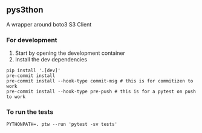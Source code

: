 ## pys3thon

A wrapper around boto3 S3 Client

### For development
1. Start by opening the development container
2. Install the dev dependencies
```
pip install '.[dev]'
pre-commit install
pre-commit install --hook-type commit-msg # this is for commitizen to work
pre-commit install --hook-type pre-push # this is for a pytest on push to work
```

### To run the tests
```
PYTHONPATH=. ptw --run 'pytest -sv tests'
```
